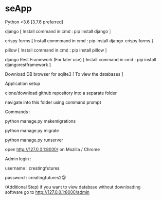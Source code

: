# seApp
Python >3.6 [3.7.6 preferred]

django [ Install command in cmd : pip install django ]

crispy forms [ Install commmand in cmd : pip install django-crispy
forms ]

pillow [ Install command in cmd : pip install pillow ]

django Rest Framework (For later use) [ Install command in cmd :
pip install djangorestframework ]

Download DB browser for sqlite3 [ To view the databases ]

Application setup

clone/download github repository into a separate folder

navigate into this folder using command prompt

Commands :

python manage.py makemigrations

python manage.py migrate

python manage.py runserver

open http://127.0.0.1:8000/ on Mozilla / Chrome

Admin login :

username : creatingfutures

password : creatingfutures2@

(Additional Step) if you want to view database without downloading
software go to http://127.0.0.1:8000/admin

